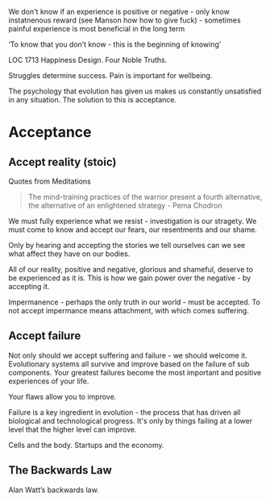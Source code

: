 We don't know if an experience is positive or negative - only know instatnenous reward (see Manson how how to give fuck) - sometimes painful experience is most beneficial in the long term

‘To know that you don’t know - this is the beginning of knowing’

LOC 1713 Happiness Design.  Four Noble Truths.

Struggles determine success.  Pain is important for wellbeing.

The psychology that evolution has given us makes us constantly unsatisfied in any situation.  The solution to this is acceptance.

# Acceptance

## Accept reality (stoic)

Quotes from Meditations

> The mind-training practices of the warrior present a fourth alternative, the alternative of an enlightened strategy - Pema Chodron

We must fully experience what we resist - investigation is our stragety.  We must come to know and accept our fears, our resentments and our shame.

Only by hearing and accepting the stories we tell ourselves can we see what affect they have on our bodies.  

All of our reality, positive and negative, glorious and shameful, deserve to be experienced as it is.  This is how we gain power over the negative - by accepting it.

Impermanence - perhaps the only truth in our world - must be accepted.  To not accept impermance means attachment, with which comes suffering.

## Accept failure

Not only should we accept suffering and failure - we should welcome it.  Evolutionary systems all survive and improve based on the failure of sub components. Your greatest failures become the most important and positive experiences of your life.

Your flaws allow you to improve.

Failure is a key ingredient in evolution - the process that has driven all biological and technological progress.  It's only by things failing at a lower level that the higher level can improve. 

Cells and the body.  Startups and the economy.

## The Backwards Law

Alan Watt’s backwards law.
